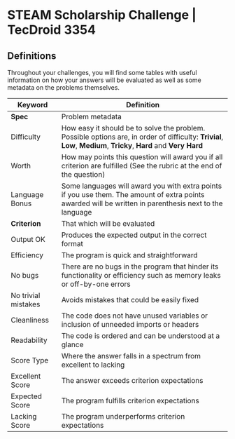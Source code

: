 # STEAM Scholarship Challenge | TecDroid 3354
## Definitions

Throughout your challenges, you will find some tables with useful information on how your answers will be evaluated as well as some metadata on the problems themselves.

| Keyword             | Definition                                                                                                                                                         |
| ------------------- | ------------------------------------------------------------------------------------------------------------------------------------------------------------------ |
| **Spec**            | Problem metadata                                                                                                                                                   |
| Difficulty          | How easy it should be to solve the problem. Possible options are, in order of difficulty: **Trivial**, **Low**, **Medium**, **Tricky**, **Hard** and **Very Hard** |
| Worth               | How may points this question will award you if all criterion are fulfilled (See the rubric at the end of the question)                                             |
| Language Bonus      | Some languages will award you with extra points if you use them. The amount of extra points awarded will be written in parenthesis next to the language            |
| **Criterion**       | That which will be evaluated                                                                                                                                       |
| Output OK           | Produces the expected output in the correct format                                                                                                                 |
| Efficiency          | The program is quick and straightforward                                                                                                                           |
| No bugs             | There are no bugs in the program that hinder its functionality or efficiency such as memory leaks or off-by-one errors                                             |
| No trivial mistakes | Avoids mistakes that could be easily fixed                                                                                                                         |
| Cleanliness         | The code does not have unused variables or inclusion of unneeded imports or headers                                                                                |
| Readability         | The code is ordered and can be understood at a glance                                                                                                              |
| Score Type                    | Where the answer falls in a spectrum from excellent to lacking                                                                                                                                                                   |
| Excellent Score     | The answer exceeds criterion expectations                                                                                                                          |
| Expected Score      | The program fulfills criterion expectations                                                                                                                        |
| Lacking Score       | The program underperforms criterion expectations                                                                                                                   |

